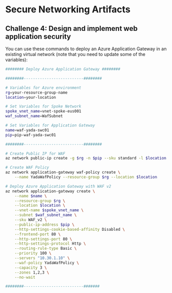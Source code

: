 # Secure Networking Artifacts
## Challenge 4: Design and implement web application security

You can use these commands to deploy an Azure Application Gateway in an existing virtual network (note that you need to update some of the variables):

```bash
######## Deploy Azure Application Gateway ########

########--------------------------########

# Variables for Azure environment
rg=your-resource-group-name
location=your-location

# Set Variables for Spoke Network
spoke_vnet_name=vnet-spoke-eus001
waf_subnet_name=WafSubnet

# Set Variables for Application Gateway
name=waf-yada-swc01
pip=pip-waf-yada-swc01

########--------------------------########

# Create Public IP for WAF
az network public-ip create -g $rg -n $pip --sku standard -l $location

# Create WAF Policy
az network application-gateway waf-policy create \
    --name YadaWafPolicy --resource-group $rg --location $location

# Deploy Azure Application Gateway with WAF v2
az network application-gateway create \
    --name $name \
    --resource-group $rg \
    --location $location \
    --vnet-name $spoke_vnet_name \
    --subnet $waf_subnet_name \
    --sku WAF_v2 \
    --public-ip-address $pip \
    --http-settings-cookie-based-affinity Disabled \
    --frontend-port 80 \
    --http-settings-port 80 \
    --http-settings-protocol Http \
    --routing-rule-type Basic \
    --priority 100 \
    --servers "10.30.1.10" \
    --waf-policy YadaWafPolicy \
    --capacity 3 \
    --zones 1,2,3 \
    --no-wait

########--------------------------#######